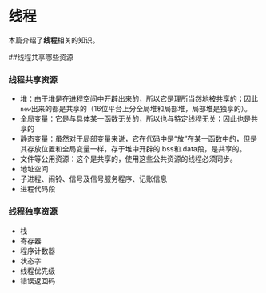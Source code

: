 # 线程

本篇介绍了**线程**相关的知识。

##线程共享哪些资源

### 线程共享资源

- 堆：由于堆是在进程空间中开辟出来的，所以它是理所当然地被共享的；因此`new`出来的都是共享的（16位平台上分全局堆和局部堆，局部堆是独享的）。
-  全局变量：它是与具体某一函数无关的，所以也与特定线程无关；因此也是共享的
-  静态变量：虽然对于局部变量来说，它在代码中是“放”在某一函数中的，但是其存放位置和全局变量一样，存于堆中开辟的.bss和.data段，是共享的。
- 文件等公用资源：这个是共享的，使用这些公共资源的线程必须同步。
- 地址空间
- 子进程、闹铃、信号及信号服务程序、记账信息
- 进程代码段

### 线程独享资源

- 栈
- 寄存器
- 程序计数器
- 状态字
- 线程优先级
- 错误返回码